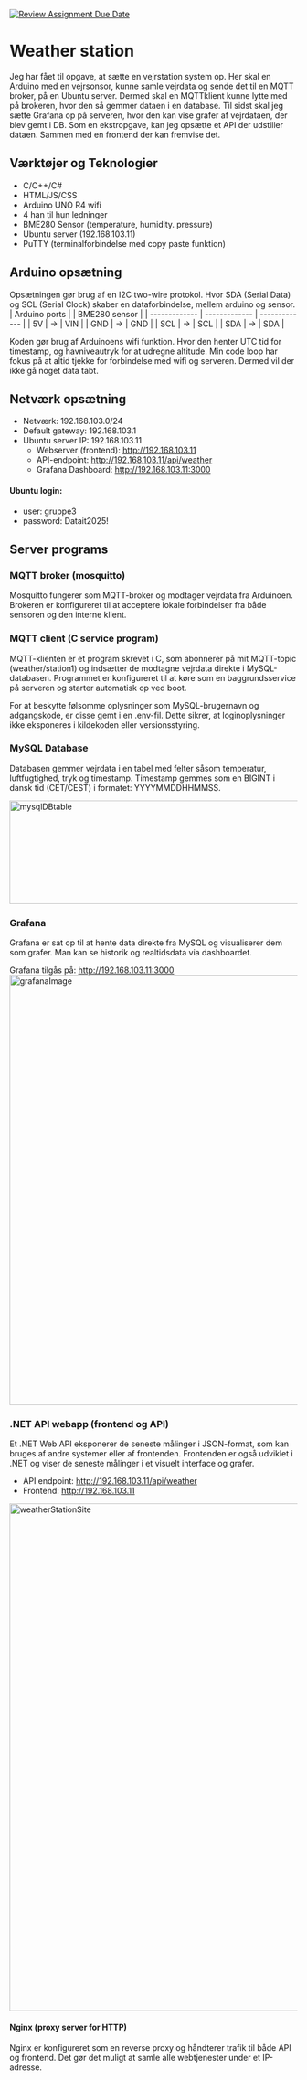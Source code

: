 [![Review Assignment Due Date](https://classroom.github.com/assets/deadline-readme-button-22041afd0340ce965d47ae6ef1cefeee28c7c493a6346c4f15d667ab976d596c.svg)](https://classroom.github.com/a/XBO6NBqk)

# Weather station
Jeg har fået til opgave, at sætte en vejrstation system op. Her skal en Arduino med en vejrsonsor, kunne samle vejrdata og sende det til en MQTT broker, på en Ubuntu server. Dermed skal en MQTTklient kunne lytte med på brokeren, hvor den så gemmer dataen i en database. Til sidst skal jeg sætte Grafana op på serveren, hvor den kan vise grafer af vejrdataen, der blev gemt i DB. Som en ekstropgave, kan jeg opsætte et API der udstiller dataen. Sammen med en frontend der kan fremvise det.

## Værktøjer og Teknologier
- C/C++/C#
- HTML/JS/CSS
- Arduino UNO R4 wifi
- 4 han til hun ledninger
- BME280 Sensor (temperature, humidity. pressure)
- Ubuntu server (192.168.103.11)
- PuTTY (terminalforbindelse med copy paste funktion)
  
## Arduino opsætning
Opsætningen gør brug af en I2C two-wire protokol. Hvor SDA (Serial Data) og SCL (Serial Clock) skaber en dataforbindelse, mellem arduino og sensor. 
| Arduino ports  | | BME280 sensor |
| ------------- | ------------- | ------------- |
| 5V  | -> | VIN |
| GND | -> | GND |
| SCL | -> | SCL |
| SDA | -> | SDA |

Koden gør brug af Arduinoens wifi funktion. Hvor den henter UTC tid for timestamp, og havniveautryk for at udregne altitude. Min code loop har fokus på at altid tjekke for forbindelse med wifi og serveren. Dermed vil der ikke gå noget data tabt.

## Netværk opsætning
- Netværk: 192.168.103.0/24
- Default gateway: 192.168.103.1
- Ubuntu server IP: 192.168.103.11
  - Webserver (frontend): http://192.168.103.11
  - API-endpoint: http://192.168.103.11/api/weather
  - Grafana Dashboard: http://192.168.103.11:3000
  
#### Ubuntu login:
- user: gruppe3
- password: Datait2025!

## Server programs
### MQTT broker (mosquitto)
Mosquitto fungerer som MQTT-broker og modtager vejrdata fra Arduinoen. Brokeren er konfigureret til at acceptere lokale forbindelser fra både sensoren og den interne klient.

### MQTT client (C service program)
MQTT-klienten er et program skrevet i C, som abonnerer på mit MQTT-topic (weather/station1) og indsætter de modtagne vejrdata direkte i MySQL-databasen. Programmet er konfigureret til at køre som en baggrundsservice på serveren og starter automatisk op ved boot.

For at beskytte følsomme oplysninger som MySQL-brugernavn og adgangskode, er disse gemt i en .env-fil. Dette sikrer, at loginoplysninger ikke eksponeres i kildekoden eller versionsstyring.

### MySQL Database
Databasen gemmer vejrdata i en tabel med felter såsom temperatur, luftfugtighed, tryk og timestamp. Timestamp gemmes som en BIGINT i dansk tid (CET/CEST) i formatet: YYYYMMDDHHMMSS.

<img width="620" height="181" alt="mysqlDBtable" src="https://github.com/user-attachments/assets/8105e595-b060-4a2b-8fc1-f04395ca3aa3" />

### Grafana
Grafana er sat op til at hente data direkte fra MySQL og visualiserer dem som grafer. Man kan se historik og realtidsdata via dashboardet.

Grafana tilgås på: http://192.168.103.11:3000
<img width="1895" height="753" alt="grafanaImage" src="https://github.com/user-attachments/assets/a742d465-7d88-487a-bf3b-d23ed5f1a655" />

### .NET API webapp (frontend og API)
Et .NET Web API eksponerer de seneste målinger i JSON-format, som kan bruges af andre systemer eller af frontenden. Frontenden er også udviklet i .NET og viser de seneste målinger i et visuelt interface og grafer.
- API endpoint: http://192.168.103.11/api/weather
- Frontend: http://192.168.103.11
<img width="1888" height="888" alt="weatherStationSite" src="https://github.com/user-attachments/assets/d279580c-80ab-4d8b-bf85-b434f847aaa3" />

#### Nginx (proxy server for HTTP)
Nginx er konfigureret som en reverse proxy og håndterer trafik til både API og frontend. Det gør det muligt at samle alle webtjenester under et IP-adresse.




